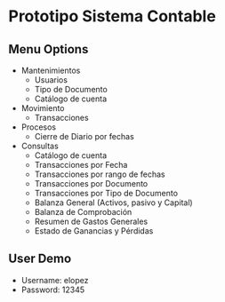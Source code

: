 # Prototipo Sistema Contable

## Menu Options
- Mantenimientos
  - Usuarios
  - Tipo de Documento
  - Catálogo de cuenta
- Movimiento
  - Transacciones
- Procesos
  - Cierre de Diario por fechas
- Consultas
  - Catálogo de cuenta
  - Transacciones por Fecha
  - Transacciones por rango de fechas
  - Transacciones por Documento
  - Transacciones por Tipo de Documento
  - Balanza General (Activos, pasivo y Capital)
  - Balanza de Comprobación
  - Resumen de Gastos Generales
  - Estado de Ganancias y Pérdidas

## User Demo
- Username: elopez
- Password: 12345
